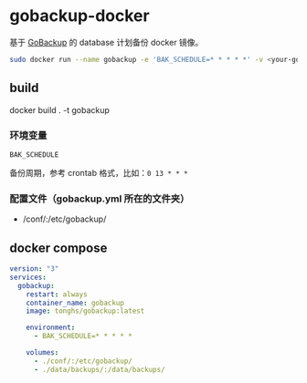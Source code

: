 # gobackup-docker

基于 [GoBackup](https://github.com/huacnlee/gobackup) 的 database 计划备份 docker 镜像。

```bash
sudo docker run --name gobackup -e 'BAK_SCHEDULE=* * * * *' -v <your-gobackup.yml-parent-path>:/etc/gobackup/ -d tonghs/gobackup:latest
```


## build
docker build . -t gobackup

### 环境变量
`BAK_SCHEDULE`

备份周期，参考 crontab 格式，比如：`0 13 * * *`

### 配置文件（gobackup.yml 所在的文件夹）
- /conf/:/etc/gobackup/


## docker compose
```yml
version: "3"
services:
  gobackup:
    restart: always
    container_name: gobackup
    image: tonghs/gobackup:latest

    environment:
      - BAK_SCHEDULE=* * * * *

    volumes:
      - ./conf/:/etc/gobackup/
      - ./data/backups/:/data/backups/
```
